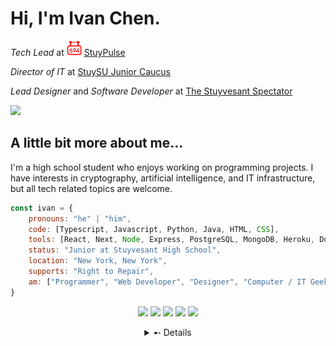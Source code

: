 # Hi, I'm Ivan Chen.

*Tech Lead* at <img src="./stuypulse.png" height="24px" width="24px"> [StuyPulse](https://stuypulse.com)

*Director of IT* at [StuySU Junior Caucus](https://junior.stuysu.org)

*Lead Designer* and *Software Developer* at [The Stuyvesant Spectator](https://stuyspec.com)

![](https://komarev.com/ghpvc/?username=anivanchen)

## A little bit more about me...

I'm a high school student who enjoys working on programming projects. I have interests in cryptography, artificial intelligence, and IT infrastructure, but all tech related topics are welcome.

```javascript
const ivan = {
    pronouns: "he" | "him",
    code: [Typescript, Javascript, Python, Java, HTML, CSS],
    tools: [React, Next, Node, Express, PostgreSQL, MongoDB, Heroku, Docker],
    status: "Junior at Stuyvesant High School",
    location: "New York, New York",
    supports: "Right to Repair",
    am: ["Programmer", "Web Developer", "Designer", "Computer / IT Geek", "Coffee Consumer"]
}
```

<p align="center">
    <a href="https://ivanchen.dev"><img src="https://img.shields.io/badge/My Website-white?style=for-the-badge"></a>
    <a href="https://stuy.enschool.org"><img src="https://img.shields.io/badge/Stuyvesant High School-blue?style=for-the-badge"></a>
    <a href="https://github.com/StuyPulse"><img src="https://img.shields.io/badge/StuyPulse-red?style=for-the-badge"></a>
    <a href="https://github.com/StuySpec"><img src="https://img.shields.io/badge/StuySpec-white?style=for-the-badge"></a>
    <a href="https://github.com/StuySU"><img src="https://img.shields.io/badge/StuySU-navy?style=for-the-badge"></a>
</p>

<details align="center">
    <summary>➸ Details</summary>
    <p align="center">
        <img src="https://github-readme-stats.vercel.app/api?username=anivanchen&count_private=true&show_icons=true&theme=dark">
    </p>
    </p align="center">
        <img src="https://github-readme-stats.vercel.app/api/top-langs/?username=anivanchen&layout=compact&hide=Dockerfile&exclude_repo=stuycs-annual&theme=dark">
    </p>
</details>
